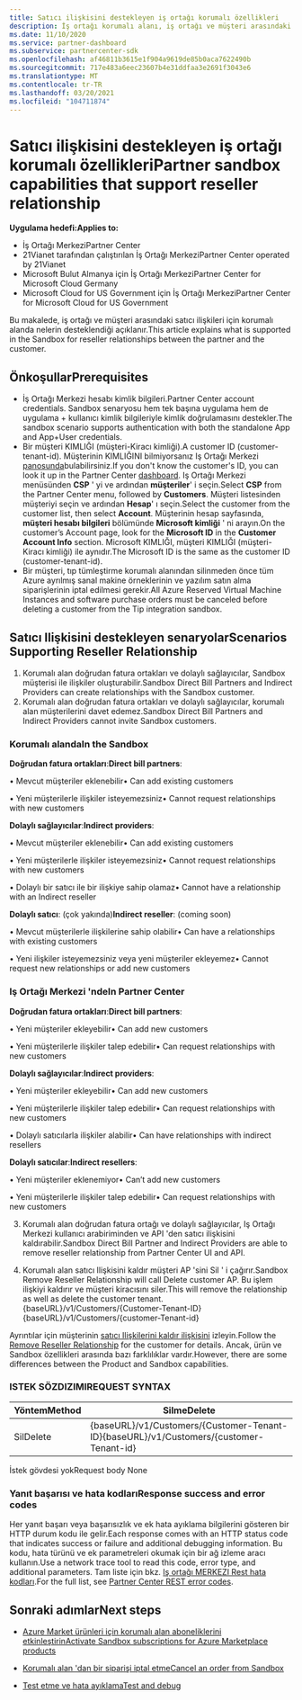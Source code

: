 ```yaml
---
title: Satıcı ilişkisini destekleyen iş ortağı korumalı özellikleri
description: İş ortağı korumalı alanı, iş ortağı ve müşteri arasındaki ilişkileri destekleyebilir
ms.date: 11/10/2020
ms.service: partner-dashboard
ms.subservice: partnercenter-sdk
ms.openlocfilehash: af46811b3615e1f904a9619de85b0aca7622490b
ms.sourcegitcommit: 717e483a6eec23607b4e31ddfaa3e2691f3043e6
ms.translationtype: MT
ms.contentlocale: tr-TR
ms.lasthandoff: 03/20/2021
ms.locfileid: "104711874"
---
```

# <a name="partner-sandbox-capabilities-that-support-reseller-relationship"></a><span data-ttu-id="e4711-103">Satıcı ilişkisini destekleyen iş ortağı korumalı özellikleri</span><span class="sxs-lookup"><span data-stu-id="e4711-103">Partner sandbox capabilities that support reseller relationship</span></span>

<span data-ttu-id="e4711-104">**Uygulama hedefi:**</span><span class="sxs-lookup"><span data-stu-id="e4711-104">**Applies to:**</span></span>

- <span data-ttu-id="e4711-105">İş Ortağı Merkezi</span><span class="sxs-lookup"><span data-stu-id="e4711-105">Partner Center</span></span>
- <span data-ttu-id="e4711-106">21Vianet tarafından çalıştırılan İş Ortağı Merkezi</span><span class="sxs-lookup"><span data-stu-id="e4711-106">Partner Center operated by 21Vianet</span></span>
- <span data-ttu-id="e4711-107">Microsoft Bulut Almanya için İş Ortağı Merkezi</span><span class="sxs-lookup"><span data-stu-id="e4711-107">Partner Center for Microsoft Cloud Germany</span></span>
- <span data-ttu-id="e4711-108">Microsoft Cloud for US Government için İş Ortağı Merkezi</span><span class="sxs-lookup"><span data-stu-id="e4711-108">Partner Center for Microsoft Cloud for US Government</span></span>

<span data-ttu-id="e4711-109">Bu makalede, iş ortağı ve müşteri arasındaki satıcı ilişkileri için korumalı alanda nelerin desteklendiği açıklanır.</span><span class="sxs-lookup"><span data-stu-id="e4711-109">This article explains what is supported in the Sandbox for reseller relationships between the partner and the customer.</span></span> 

## <a name="prerequisites"></a><span data-ttu-id="e4711-110">Önkoşullar</span><span class="sxs-lookup"><span data-stu-id="e4711-110">Prerequisites</span></span>

- <span data-ttu-id="e4711-111">İş Ortağı Merkezi hesabı kimlik bilgileri.</span><span class="sxs-lookup"><span data-stu-id="e4711-111">Partner Center account credentials.</span></span> <span data-ttu-id="e4711-112">Sandbox senaryosu hem tek başına uygulama hem de uygulama + kullanıcı kimlik bilgileriyle kimlik doğrulamasını destekler.</span><span class="sxs-lookup"><span data-stu-id="e4711-112">The sandbox scenario supports authentication with both the standalone App and App+User credentials.</span></span>
- <span data-ttu-id="e4711-113">Bir müşteri KIMLIĞI (müşteri-Kiracı kimliği).</span><span class="sxs-lookup"><span data-stu-id="e4711-113">A customer ID (customer-tenant-id).</span></span> <span data-ttu-id="e4711-114">Müşterinin KIMLIĞINI bilmiyorsanız Iş Ortağı Merkezi [panosunda](https://partner.microsoft.com/dashboard/home)bulabilirsiniz.</span><span class="sxs-lookup"><span data-stu-id="e4711-114">If you don't know the customer's ID, you can look it up in the Partner Center [dashboard](https://partner.microsoft.com/dashboard/home).</span></span> <span data-ttu-id="e4711-115">Iş Ortağı Merkezi menüsünden **CSP** ' yi ve ardından **müşteriler**' i seçin.</span><span class="sxs-lookup"><span data-stu-id="e4711-115">Select **CSP** from the Partner Center menu, followed by **Customers**.</span></span> <span data-ttu-id="e4711-116">Müşteri listesinden müşteriyi seçin ve ardından **Hesap**' ı seçin.</span><span class="sxs-lookup"><span data-stu-id="e4711-116">Select the customer from the customer list, then select **Account**.</span></span> <span data-ttu-id="e4711-117">Müşterinin hesap sayfasında, **müşteri hesabı bilgileri** bölümünde **Microsoft kimliği** ' ni arayın.</span><span class="sxs-lookup"><span data-stu-id="e4711-117">On the customer’s Account page, look for the **Microsoft ID** in the **Customer Account Info** section.</span></span> <span data-ttu-id="e4711-118">Microsoft KIMLIĞI, müşteri KIMLIĞI (müşteri-Kiracı kimliği) ile aynıdır.</span><span class="sxs-lookup"><span data-stu-id="e4711-118">The Microsoft ID is the same as the customer ID (customer-tenant-id).</span></span>
- <span data-ttu-id="e4711-119">Bir müşteri, tıp tümleştirme korumalı alanından silinmeden önce tüm Azure ayrılmış sanal makine örneklerinin ve yazılım satın alma siparişlerinin iptal edilmesi gerekir.</span><span class="sxs-lookup"><span data-stu-id="e4711-119">All Azure Reserved Virtual Machine Instances and software purchase orders must be canceled before deleting a customer from the Tip integration sandbox.</span></span>

## <a name="scenarios-supporting-reseller-relationship"></a><span data-ttu-id="e4711-120">Satıcı Ilişkisini destekleyen senaryolar</span><span class="sxs-lookup"><span data-stu-id="e4711-120">Scenarios Supporting Reseller Relationship</span></span>

1.  <span data-ttu-id="e4711-121">Korumalı alan doğrudan fatura ortakları ve dolaylı sağlayıcılar, Sandbox müşterisi ile ilişkiler oluşturabilir.</span><span class="sxs-lookup"><span data-stu-id="e4711-121">Sandbox Direct Bill Partners and Indirect Providers can create relationships with the Sandbox customer.</span></span> 
2.  <span data-ttu-id="e4711-122">Korumalı alan doğrudan fatura ortakları ve dolaylı sağlayıcılar, korumalı alan müşterilerini davet edemez.</span><span class="sxs-lookup"><span data-stu-id="e4711-122">Sandbox Direct Bill Partners and Indirect Providers cannot invite Sandbox customers.</span></span>



### <a name="in-the-sandbox"></a><span data-ttu-id="e4711-123">Korumalı alanda</span><span class="sxs-lookup"><span data-stu-id="e4711-123">In the Sandbox</span></span>

<span data-ttu-id="e4711-124">**Doğrudan fatura ortakları**:</span><span class="sxs-lookup"><span data-stu-id="e4711-124">**Direct bill partners**:</span></span>

<span data-ttu-id="e4711-125">• Mevcut müşteriler eklenebilir</span><span class="sxs-lookup"><span data-stu-id="e4711-125">•   Can add existing customers</span></span>

<span data-ttu-id="e4711-126">• Yeni müşterilerle ilişkiler isteyemezsiniz</span><span class="sxs-lookup"><span data-stu-id="e4711-126">•   Cannot request relationships with new customers</span></span>

<span data-ttu-id="e4711-127">**Dolaylı sağlayıcılar**:</span><span class="sxs-lookup"><span data-stu-id="e4711-127">**Indirect providers**:</span></span>

<span data-ttu-id="e4711-128">• Mevcut müşteriler eklenebilir</span><span class="sxs-lookup"><span data-stu-id="e4711-128">•   Can add existing customers</span></span>

<span data-ttu-id="e4711-129">• Yeni müşterilerle ilişkiler isteyemezsiniz</span><span class="sxs-lookup"><span data-stu-id="e4711-129">•   Cannot request relationships with new customers</span></span>

<span data-ttu-id="e4711-130">• Dolaylı bir satıcı ile bir ilişkiye sahip olamaz</span><span class="sxs-lookup"><span data-stu-id="e4711-130">•   Cannot have a relationship with an Indirect reseller</span></span>

<span data-ttu-id="e4711-131">**Dolaylı satıcı**: (çok yakında)</span><span class="sxs-lookup"><span data-stu-id="e4711-131">**Indirect reseller**: (coming soon)</span></span>

<span data-ttu-id="e4711-132">• Mevcut müşterilerle ilişkilerine sahip olabilir</span><span class="sxs-lookup"><span data-stu-id="e4711-132">•   Can have a relationships with existing customers</span></span>

<span data-ttu-id="e4711-133">• Yeni ilişkiler isteyemezsiniz veya yeni müşteriler ekleyemez</span><span class="sxs-lookup"><span data-stu-id="e4711-133">•   Cannot request new relationships or add new customers</span></span>

### <a name="in-partner-center"></a><span data-ttu-id="e4711-134">Iş Ortağı Merkezi 'nde</span><span class="sxs-lookup"><span data-stu-id="e4711-134">In Partner Center</span></span>

<span data-ttu-id="e4711-135">**Doğrudan fatura ortakları**:</span><span class="sxs-lookup"><span data-stu-id="e4711-135">**Direct bill partners**:</span></span>

<span data-ttu-id="e4711-136">• Yeni müşteriler ekleyebilir</span><span class="sxs-lookup"><span data-stu-id="e4711-136">•   Can add new customers</span></span>

<span data-ttu-id="e4711-137">• Yeni müşterilerle ilişkiler talep edebilir</span><span class="sxs-lookup"><span data-stu-id="e4711-137">•   Can request relationships with new customers</span></span>

<span data-ttu-id="e4711-138">**Dolaylı sağlayıcılar**:</span><span class="sxs-lookup"><span data-stu-id="e4711-138">**Indirect providers**:</span></span>

<span data-ttu-id="e4711-139">• Yeni müşteriler ekleyebilir</span><span class="sxs-lookup"><span data-stu-id="e4711-139">•   Can add new customers</span></span>

<span data-ttu-id="e4711-140">• Yeni müşterilerle ilişkiler talep edebilir</span><span class="sxs-lookup"><span data-stu-id="e4711-140">•   Can request relationships with new customers</span></span>

<span data-ttu-id="e4711-141">• Dolaylı satıcılarla ilişkiler alabilir</span><span class="sxs-lookup"><span data-stu-id="e4711-141">•   Can have relationships with indirect resellers</span></span>

<span data-ttu-id="e4711-142">**Dolaylı satıcılar**:</span><span class="sxs-lookup"><span data-stu-id="e4711-142">**Indirect resellers**:</span></span>

<span data-ttu-id="e4711-143">• Yeni müşteriler eklenemiyor</span><span class="sxs-lookup"><span data-stu-id="e4711-143">•   Can’t add new customers</span></span>

<span data-ttu-id="e4711-144">• Yeni müşterilerle ilişkiler talep edebilir</span><span class="sxs-lookup"><span data-stu-id="e4711-144">•   Can request relationships with new customers</span></span>

3. <span data-ttu-id="e4711-145">Korumalı alan doğrudan fatura ortağı ve dolaylı sağlayıcılar, Iş Ortağı Merkezi kullanıcı arabiriminden ve API 'den satıcı ilişkisini kaldırabilir.</span><span class="sxs-lookup"><span data-stu-id="e4711-145">Sandbox Direct Bill Partner and Indirect Providers are able to remove reseller relationship from Partner Center UI and API.</span></span>

4. <span data-ttu-id="e4711-146">Korumalı alan satıcı Ilişkisini kaldır müşteri AP 'sini Sil ' i çağırır.</span><span class="sxs-lookup"><span data-stu-id="e4711-146">Sandbox Remove Reseller Relationship will call Delete customer AP.</span></span> <span data-ttu-id="e4711-147">Bu işlem ilişkiyi kaldırır ve müşteri kiracısını siler.</span><span class="sxs-lookup"><span data-stu-id="e4711-147">This will remove the relationship as well as delete the customer tenant.</span></span> <span data-ttu-id="e4711-148">{baseURL}/v1/Customers/{Customer-Tenant-ID}</span><span class="sxs-lookup"><span data-stu-id="e4711-148">{baseURL}/v1/Customers/{customer-Tenant-id}</span></span>

<span data-ttu-id="e4711-149">Ayrıntılar için müşterinin [satıcı Ilişkilerini kaldır ilişkisini](remove-a-reseller-relationship-with-a-customer.md) izleyin.</span><span class="sxs-lookup"><span data-stu-id="e4711-149">Follow the [Remove Reseller Relationship](remove-a-reseller-relationship-with-a-customer.md) for the customer for details.</span></span> <span data-ttu-id="e4711-150">Ancak, ürün ve Sandbox özellikleri arasında bazı farklılıklar vardır.</span><span class="sxs-lookup"><span data-stu-id="e4711-150">However, there are some differences between the Product and Sandbox capabilities.</span></span>

### <a name="request-syntax"></a><span data-ttu-id="e4711-151">ISTEK SÖZDIZIMI</span><span class="sxs-lookup"><span data-stu-id="e4711-151">REQUEST SYNTAX</span></span>

|<span data-ttu-id="e4711-152">**Yöntem**</span><span class="sxs-lookup"><span data-stu-id="e4711-152">**Method**</span></span>|<span data-ttu-id="e4711-153">**Silme**</span><span class="sxs-lookup"><span data-stu-id="e4711-153">**Delete**</span></span>|
|-------------|------------|
|<span data-ttu-id="e4711-154">Sil</span><span class="sxs-lookup"><span data-stu-id="e4711-154">Delete</span></span>|<span data-ttu-id="e4711-155">{baseURL}/v1/Customers/{Customer-Tenant-ID}</span><span class="sxs-lookup"><span data-stu-id="e4711-155">{baseURL}/v1/Customers/{customer-Tenant-id}</span></span> |

<span data-ttu-id="e4711-156">İstek gövdesi yok</span><span class="sxs-lookup"><span data-stu-id="e4711-156">Request body None</span></span>

### <a name="response-success-and-error-codes"></a><span data-ttu-id="e4711-157">Yanıt başarısı ve hata kodları</span><span class="sxs-lookup"><span data-stu-id="e4711-157">Response success and error codes</span></span>

<span data-ttu-id="e4711-158">Her yanıt başarı veya başarısızlık ve ek hata ayıklama bilgilerini gösteren bir HTTP durum kodu ile gelir.</span><span class="sxs-lookup"><span data-stu-id="e4711-158">Each response comes with an HTTP status code that indicates success or failure and additional debugging information.</span></span> <span data-ttu-id="e4711-159">Bu kodu, hata türünü ve ek parametreleri okumak için bir ağ izleme aracı kullanın.</span><span class="sxs-lookup"><span data-stu-id="e4711-159">Use a network trace tool to read this code, error type, and additional parameters.</span></span> <span data-ttu-id="e4711-160">Tam liste için bkz. [Iş ortağı MERKEZI Rest hata kodları](./error-codes.md).</span><span class="sxs-lookup"><span data-stu-id="e4711-160">For the full list, see [Partner Center REST error codes](./error-codes.md).</span></span>

## <a name="next-steps"></a><span data-ttu-id="e4711-161">Sonraki adımlar</span><span class="sxs-lookup"><span data-stu-id="e4711-161">Next steps</span></span>

- [<span data-ttu-id="e4711-162">Azure Market ürünleri için korumalı alan aboneliklerini etkinleştirin</span><span class="sxs-lookup"><span data-stu-id="e4711-162">Activate Sandbox subscriptions for Azure Marketplace products</span></span>](activate-sandbox-subscription-azure-marketplace-products.md)

- [<span data-ttu-id="e4711-163">Korumalı alan 'dan bir siparişi iptal etme</span><span class="sxs-lookup"><span data-stu-id="e4711-163">Cancel an order from Sandbox</span></span>](cancel-an-order-from-the-integration-sandbox.md)

- [<span data-ttu-id="e4711-164">Test etme ve hata ayıklama</span><span class="sxs-lookup"><span data-stu-id="e4711-164">Test and debug</span></span>](test-and-debug.md)